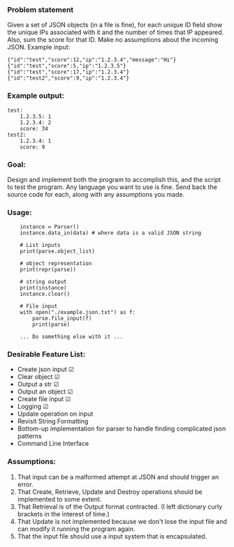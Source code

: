 ### Problem statement
Given a set of JSON objects (in a file is fine), for each unique ID field show the unique IPs associated with it and
the number of times that IP appeared.  Also, sum the score for that ID.  Make no assumptions about the incoming JSON.
Example input:

    {"id":"test","score":12,"ip":"1.2.3.4","message":"Hi"}
    {"id":"test","score":5,"ip":"1.2.3.5"}
    {"id":"test","score":17,"ip":"1.2.3.4"}
    {"id":"test2","score":9,"ip":"1.2.3.4"}

### Example output:

    test:
        1.2.3.5: 1
        1.2.3.4: 2
        score: 34
    test2:
        1.2.3.4: 1
        score: 9

### Goal: 
Design and implement both the program to accomplish this, and the script to test the program.  Any language you
want to use is fine.  Send back the source code for each, along with any assumptions you made.

### Usage:

        instance = Parser()
        instance.data_in(data) # where data is a valid JSON string
        
        # List inputs
        print(parse.object_list)
        
        # object representation
        print(repr(parse))
        
        # string output
        print(instance)
        instance.clear()
        
        # File input
        with open("./example.json.txt") as f:
            parse.file_input(f)
            print(parse)
        
        ... Do something else with it ...

### Desirable Feature List:

* Create json input &#x2611;
* Clear object &#x2611;
* Output a str &#x2611;
* Output an object &#x2611;
* Create file input &#x2611;
* Logging &#x2611;
* Update operation on input 
* Revisit String Formatting
* Bottom-up implementation for parser to handle finding complicated json patterns
* Command Line Interface

### Assumptions:

1. That input can be a malformed attempt at JSON and should trigger an error.
3. That Create, Retrieve, Update and Destroy operations should be implemented to some extent.
4. That Retrieval is of the Output format contracted. (I left dictionary curly brackets in the interest of time.)
5. That Update is not implemented because we don't lose the input file and can modify it running the program again.
6. That the input file should use a input system that is encapsulated.
